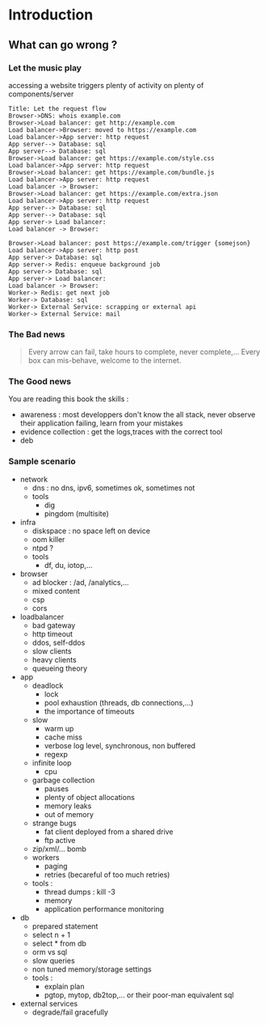 # Introduction

## What can go wrong ?

### Let the music play

accessing a website triggers plenty of activity on plenty of components/server

```sequence {theme="simple"}
Title: Let the request flow
Browser->DNS: whois example.com 
Browser->Load balancer: get http://example.com
Load balancer->Browser: moved to https://example.com
Load balancer->App server: http request
App server--> Database: sql
App server--> Database: sql
Browser->Load balancer: get https://example.com/style.css
Load balancer->App server: http request 
Browser->Load balancer: get https://example.com/bundle.js
Load balancer->App server: http request
Load balancer -> Browser:
Browser->Load balancer: get https://example.com/extra.json
Load balancer->App server: http request
App server--> Database: sql
App server--> Database: sql
App server-> Load balancer:
Load balancer -> Browser:

Browser->Load balancer: post https://example.com/trigger {somejson}
Load balancer->App server: http post
App server-> Database: sql
App server-> Redis: enqueue background job
App server-> Database: sql
App server-> Load balancer:
Load balancer -> Browser:
Worker-> Redis: get next job
Worker-> Database: sql
Worker-> External Service: scrapping or external api
Worker-> External Service: mail

```

### The Bad news
> Every arrow can fail, take hours to complete, never complete,... 
> Every box can mis-behave, welcome to the internet.

### The Good news

You are reading this book
the skills :
  - awareness : most developpers don't know the all stack, never observe their application failing, learn from your mistakes 
  - evidence collection : get the logs,traces with the correct tool
  - deb

### Sample scenario

- network
  - dns : no dns, ipv6, sometimes ok, sometimes not
  - tools
     - dig
     - pingdom (multisite)
- infra 
  - diskspace : no space left on device
  - oom killer 
  - ntpd ?
  - tools
      - df, du, iotop,...
- browser
  - ad blocker : /ad, /analytics,...
  - mixed content
  - csp
  - cors
- loadbalancer
  - bad gateway
  - http timeout
  - ddos, self-ddos
  - slow clients
  - heavy clients
  - queueing theory
- app
  - deadlock
    - lock
    - pool exhaustion (threads, db connections,...)
    - the importance of timeouts
  - slow 
     - warm up
     - cache miss
     - verbose log level, synchronous, non buffered
     - regexp
  - infinite loop
    - cpu
  - garbage collection
    - pauses
    - plenty of object allocations 
    - memory leaks
    - out of memory
  - strange bugs
      - fat client deployed from a shared drive
      - ftp active
  - zip/xml/... bomb
  - workers
      - paging
      - retries (becareful of too much retries)
  - tools : 
    - thread dumps : kill -3
    - memory
    - application performance monitoring
- db
  - prepared statement 
  - select n + 1
  - select * from db
  - orm vs sql
  - slow queries
  - non tuned memory/storage settings
  - tools : 
    - explain plan
    - pgtop, mytop, db2top,... or their poor-man equivalent sql
- external services
  - degrade/fail gracefully
